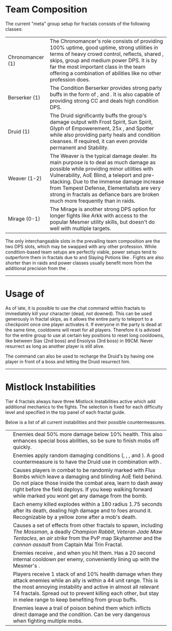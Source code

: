 # Team Composition

The current "meta" group setup for fractals consists of the following classes:

| | |
| --- | --- |
| Chronomancer (1) | The Chronomancer's role consists of providing 100% <Boon name="quickness"/> uptime, good <Effect name="alacrity"/> uptime, strong utilities in terms of heavy crowd control, reflects, shared <Skill id="10192"/>, <Skill id="10197"/> skips, group <Effect name="stealth"/> and medium power DPS. It is by far the most important class in the team offering a combination of abilities like no other profession does. |
| Berserker (1) | The Condition Berserker provides strong party buffs in the form of <Skill id="14405"/>, <Skill id="14407"/> and <Trait id="1482"/>. It is also capable of providing strong CC and deals high condition DPS. |
| Druid (1) | The Druid significantly buffs the group's damage output with Frost Spirit, Sun Spirit, Glyph of Empowerement, 25x <Boon name="might"/>, <Boon name="fury"/> and Spotter while also providing party heals and condition cleanses. If required, it can even provide permanent <Boon name="protection"/> and Stability. |
| Weaver (1-2) | The Weaver is the typical damage dealer. Its main purpose is to deal as much damage as possible while providing minor utilities with Vulnerability, AoE Blind, a teleport and <Boon name="might"/> pre-stacking. Due to the immense damage increase from Tempest Defense, Elementalists are very strong in fractals as defiance bars are broken much more frequently than in raids. |
| Mirage (0-1) | The Mirage is another strong DPS option for longer fights like Arkk with access to the popular Mesmer utility skills, but doesn't do well with multiple targets. |

The only interchangeable slots in the prevailing team composition are the two DPS slots, which may be swapped with any other profession. While condition-based team setups are perfectly viable, power setups tend to outperform them in fractals due to <Item id="24868"/> and Slaying Potions like <Item id="50082"/>. Fights are also shorter than in raids and power classes usually benefit more from the additional precision from the <Item id="79722"/>.

---

# Usage of <Command name="gg"/>

As of late, it is possible to use the chat command <Command name="gg"/> within fractals to immediately kill your character (dead, not downed). This can be used generously in fractal skips, as it allows the entire party to teleport to a checkpoint once one player activates it.
If everyone in the party is dead at the same time, cooldowns will reset for all players. Therefore it is advised for the entire group to use <Command name="gg"/> at certain key positions to reset long cooldowns, like between Siax (2nd boss) and Ensolyss (3rd boss) in 99CM. Never resurrect as long as another player is still alive.

The command can also be used to recharge the Druid's <Skill id="31869"/> by having one player <Command name="gg"/> in front of a boss and letting the Druid resurrect him.

---

# Mistlock Instabilities

Tier 4 fractals always have three Mistlock Instabilities active which add additional mechanics to the fights. The selection is fixed for each difficulty level and specified in the top panel of each fractal guide.

Below is a list of all current instabilities and their possible countermeasures.

| | |
| --- | --- |
| <Instability name="Adrenaline Rush"/> | Enemies deal 50% more damage below 10% health. This also enhances special boss abilities, so be sure to finish mobs off quickly. |
| <Instability name="Afflicted"/> | Enemies apply random damaging conditions (<Condition name="bleeding"/>, <Condition name="burning"/>, <Condition name="confusion"/>, <Condition name="poison"/> and <Condition name="torment"/>). A good countermeasure is to have the Druid use <Skill id="12489"/> in combination with <Trait id="1075"/>. |
| <Instability name="Flux Bomb"/> | Causes players in combat to be randomly marked with Flux Bombs which leave a damaging and blinding AoE field behind. Do not place those inside the combat area, learn to dash away right before the field deploys. If you keep walking forward while marked you wont get any damage from the bomb. |
| <Instability name="Last Laugh"/> | Each enemy killed explodes within a 180 radius 1.75 seconds after its death, dealing high damage and <Control name="launch"/> to foes around it. Recognizable by a yellow zone after a mob's death. |
| <Instability name="Mists Convergence"/> | Causes a set of effects from other fractals to spawn, including *The Mossman*, a deadly *Champion Rabbit*, *Veteran Jade Maw Tentacles*, an *air strike* from the PvP map Skyhammer and the *cannon assault* from Captain Mai Trin Fractal. |
| <Instability name="No Pain, No Gain"/> | Enemies receive <Boon name="protection"/>, <Boon name="might"/> and <Boon name="fury"/> when you hit them. Has a 20 second internal cooldown per enemy, conveniently lining up with the Mesmer's <Skill id="10267"/>. |
| <Instability name="Social Awkwardness"/> | Players receive 1 stack of <Effect name="agony"/> and 10% health damage when they attack enemies while an ally is within a 44 unit range. This is the most annoying instability and active in almost all relevant T4 fractals. Spread out to prevent killing each other, but stay in melee range to keep benefiting from group buffs. |
| <Instability name="Toxic Trail"/> | Enemies leave a trail of poison behind them which inflicts direct damage and the <Condition name="poison"/> condition. Can be very dangerous when fighting multiple mobs. |
